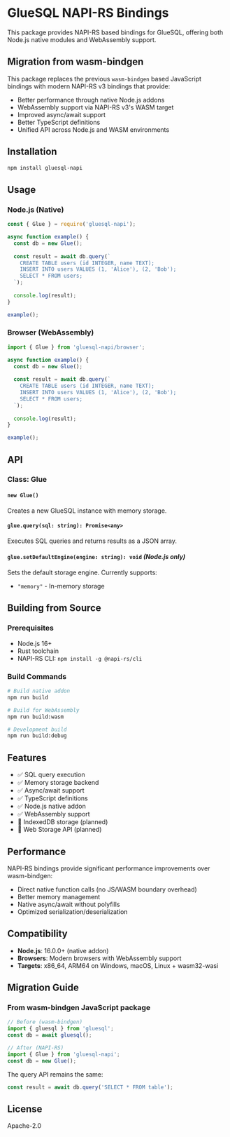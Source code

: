 # GlueSQL NAPI-RS Bindings

This package provides NAPI-RS based bindings for GlueSQL, offering both Node.js native modules and WebAssembly support.

## Migration from wasm-bindgen

This package replaces the previous `wasm-bindgen` based JavaScript bindings with modern NAPI-RS v3 bindings that provide:

- Better performance through native Node.js addons
- WebAssembly support via NAPI-RS v3's WASM target
- Improved async/await support  
- Better TypeScript definitions
- Unified API across Node.js and WASM environments

## Installation

```bash
npm install gluesql-napi
```

## Usage

### Node.js (Native)

```javascript
const { Glue } = require('gluesql-napi');

async function example() {
  const db = new Glue();
  
  const result = await db.query(`
    CREATE TABLE users (id INTEGER, name TEXT);
    INSERT INTO users VALUES (1, 'Alice'), (2, 'Bob');
    SELECT * FROM users;
  `);
  
  console.log(result);
}

example();
```

### Browser (WebAssembly)

```javascript
import { Glue } from 'gluesql-napi/browser';

async function example() {
  const db = new Glue();
  
  const result = await db.query(`
    CREATE TABLE users (id INTEGER, name TEXT);
    INSERT INTO users VALUES (1, 'Alice'), (2, 'Bob');
    SELECT * FROM users;
  `);
  
  console.log(result);
}

example();
```

## API

### Class: Glue

#### `new Glue()`
Creates a new GlueSQL instance with memory storage.

#### `glue.query(sql: string): Promise<any>`
Executes SQL queries and returns results as a JSON array.

#### `glue.setDefaultEngine(engine: string): void` *(Node.js only)*
Sets the default storage engine. Currently supports:
- `"memory"` - In-memory storage

## Building from Source

### Prerequisites
- Node.js 16+
- Rust toolchain
- NAPI-RS CLI: `npm install -g @napi-rs/cli`

### Build Commands

```bash
# Build native addon
npm run build

# Build for WebAssembly
npm run build:wasm

# Development build
npm run build:debug
```

## Features

- ✅ SQL query execution
- ✅ Memory storage backend
- ✅ Async/await support
- ✅ TypeScript definitions
- ✅ Node.js native addon
- ✅ WebAssembly support
- 🚧 IndexedDB storage (planned)
- 🚧 Web Storage API (planned)

## Performance

NAPI-RS bindings provide significant performance improvements over wasm-bindgen:
- Direct native function calls (no JS/WASM boundary overhead)
- Better memory management
- Native async/await without polyfills
- Optimized serialization/deserialization

## Compatibility

- **Node.js**: 16.0.0+ (native addon)
- **Browsers**: Modern browsers with WebAssembly support
- **Targets**: x86_64, ARM64 on Windows, macOS, Linux + wasm32-wasi

## Migration Guide

### From wasm-bindgen JavaScript package

```javascript
// Before (wasm-bindgen)
import { gluesql } from 'gluesql';
const db = await gluesql();

// After (NAPI-RS)
import { Glue } from 'gluesql-napi';
const db = new Glue();
```

The query API remains the same:
```javascript
const result = await db.query('SELECT * FROM table');
```

## License

Apache-2.0
